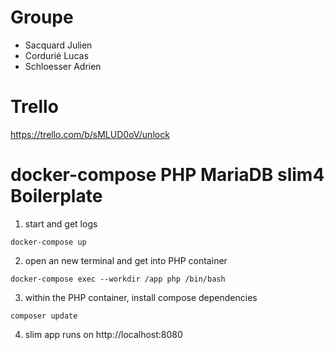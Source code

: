 # Groupe

- Sacquard Julien
- Cordurié Lucas
- Schloesser Adrien

# Trello

https://trello.com/b/sMLUD0oV/unlock


# docker-compose PHP MariaDB slim4 Boilerplate

1. start and get logs

```
docker-compose up
```

2. open an new terminal and get into PHP container

```
docker-compose exec --workdir /app php /bin/bash
```

3. within the PHP container, install compose dependencies

```
composer update
```

4. slim app runs on http://localhost:8080
